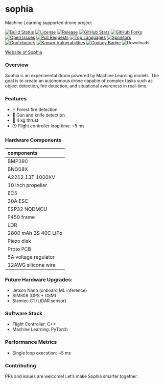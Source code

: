 # sophia  
Machine Learning supported drone project  



[![Build Status](https://img.shields.io/github/actions/workflow/status/tunahanfaruk/sophia/main.yml)](https://github.com/tunahanfaruk/sophia/actions)
[![License](https://img.shields.io/github/license/tunahanfaruk/sophia)](https://github.com/tunahanfaruk/sophia/blob/main/LICENSE)
[![Release](https://img.shields.io/github/v/release/tunahanfaruk/sophia)](https://github.com/tunahanfaruk/sophia/releases)
[![GitHub Stars](https://img.shields.io/github/stars/tunahanfaruk/sophia?style=social)](https://github.com/tunahanfaruk/sophia/stargazers)
[![GitHub Forks](https://img.shields.io/github/forks/tunahanfaruk/sophia?style=social)](https://github.com/tunahanfaruk/sophia/network/members)
[![Open Issues](https://img.shields.io/github/issues/tunahanfaruk/sophia)](https://github.com/tunahanfaruk/sophia/issues)
[![Pull Requests](https://img.shields.io/github/issues-pr/tunahanfaruk/sophia)](https://github.com/tunahanfaruk/sophia/pulls)
[![Top Languages](https://img.shields.io/github/languages/top/tunahanfaruk/sophia)](https://github.com/tunahanfaruk/sophia)
[![Sponsors](https://img.shields.io/github/sponsors/tunahanfaruk)](https://github.com/sponsors/tunahanfaruk)
[![Contributors](https://img.shields.io/github/contributors/tunahanfaruk/sophia)](https://github.com/tunahanfaruk/sophia/graphs/contributors)
[![Known Vulnerabilities](https://snyk.io/test/github/tunahanfaruk/sophia/badge.svg)](https://snyk.io/test/github/tunahanfaruk/sophia)
[![Codacy Badge](https://app.codacy.com/project/badge/Grade/c4c00161f93741ab9a7ec89f108db3ed)](https://app.codacy.com/gh/tunahanfaruk/sophia/dashboard?utm_source=gh&utm_medium=referral&utm_content=&utm_campaign=Badge_grade)
![Downloads](https://img.shields.io/github/downloads/<kullanici>/<repo>/total?style=flat-square)






[Website of Sophia](https://tunahanfaruk.github.io/sophia/Web_Site/index.html)


### Overview
Sophia is an experimental drone powered by Machine Learning models. The goal is to create an autonomous drone capable of complex tasks such as object detection, fire detection, and situational awareness in real-time.

### Features
* 🔥 Forest fire detection
* 🔫 Gun and knife detection
* 🚀 4 kg thrust
* 🕐 Flight controller loop time: ~5 ms

### Hardware Components
| components |
|:----|
|BMP390|
|BNO08X|
|A2212 13T 1000KV|
|10 inch propeller|
|EC5|
|30A ESC|
|ESP32 NODMCU|
|F450 frame|
|LDR|
|2800 mAh 3S 40C LiPo|
|Piezo disk|
|Proto PCB|
|5A voltage regulator|
|12AWG silicone wire|

### Future Hardware Upgrades:
* Jetson Nano (onboard ML inference)
* SIM808 (GPS + GSM)
* Slamtec C1 (LiDAR sensor)

### Software Stack
* Flight Controller: C++ 
* Machine Learning: PyTorch 

### Performance Metrics
* Single loop execution: ~5 ms

### Contributing
PRs and issues are welcome! Let’s make Sophia smarter together.

